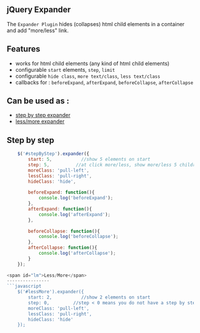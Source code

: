jQuery Expander
----------------
The `Expander Plugin` hides (collapses) html child elements in a container and add "more/less" link.

Features
----------------
*   works for html child elements (any kind of html child elements)
*   configurable `start` elements, `step`, `limit` 
*   configurable `hide class`, `more text/class`, `less text/class`
*   callbacks for : `beforeExpand`, `afterExpand`, `beforeCollapse`, `afterCollapse`
  
Can be used as :
----------------
*   <a href="#sbs">step by step expander</a>
*   <a href="#lm">less/more expander</a>

<span id="sbs">Step by step</span>
----------------
```javascript
    $('#stepByStep').expander({
        start: 5,           //show 5 elements on start
		step: 5,          //at click more/less, show more/less 5 childrens
        moreClass: 'pull-left',
        lessClass: 'pull-right',
        hideClass: 'hide',
        
        beforeExpand: function(){
            console.log('beforeExpand');
        },
        afterExpand: function(){
            console.log('afterExpand');
        },
        
        beforeCollapse: function(){
            console.log('beforeCollapse');
        },
        afterCollapse: function(){
            console.log('afterCollapse');
        }
    });
    
<span id="lm">Less/More</span>
----------------
```javascript
    $('#lessMore').expander({
        start: 2,           //show 2 elements on start
    	step: 0,         //step < 0 means you do not have a step by step expander
        moreClass: 'pull-left',
        lessClass: 'pull-right',
        hideClass: 'hide'
    });  